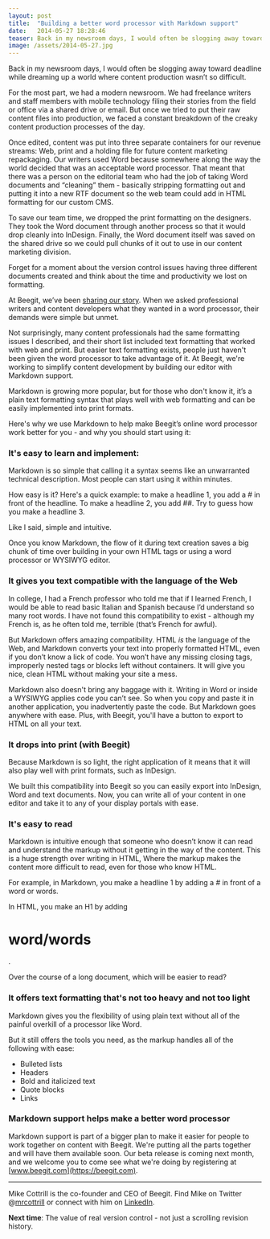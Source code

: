 ```yaml
---
layout: post
title:  "Building a better word processor with Markdown support"
date:   2014-05-27 18:28:46
teaser: Back in my newsroom days, I would often be slogging away toward deadline while dreaming up a world where content production wasn’t so difficult. For the most part, we had a modern newsroom. We had freelance writers and staff members with mobile technology filing their stories from the field or office via a shared drive or email. But once we tried to put their raw content files into production, we faced a constant breakdown of the creaky content production processes of the day.
image: /assets/2014-05-27.jpg
---
```


Back in my newsroom days, I would often be slogging away toward deadline while dreaming up a world where content production wasn’t so difficult. 

For the most part, we had a modern newsroom. We had freelance writers and staff members with mobile technology filing their stories from the field or office via a shared drive or email. But once we tried to put their raw content files into production, we faced a constant breakdown of the creaky content production processes of the day. 

Once edited, content was put into three separate containers for our revenue streams: Web, print and a holding file for future content marketing repackaging. Our writers used Word because somewhere along the way the world decided that was an acceptable word processor. That meant that there was a person on the editorial team who had the job of taking Word documents and “cleaning” them - basically stripping formatting out and putting it into a new RTF document so the web team could add in HTML formatting for our custom CMS. 

To save our team time, we dropped the print formatting on the designers. They took the Word document through another process so that it would drop cleanly into InDesign. Finally, the Word document itself was saved on the shared drive so we could pull chunks of it out to use in our content marketing division. 

Forget for a moment about the version control issues having three different documents created and think about the time and productivity we lost on formatting. 

At Beegit, we’ve been [sharing our story](http://blog.beegit.com/2014/04/28/introducing-beegit/). When we asked professional writers and content developers what they wanted in a word processor, their demands were simple but unmet. 

Not surprisingly, many content professionals had the same formatting issues I described, and their short list included text formatting that worked with web and print. But easier text formatting exists, people just haven't been given the word processor to take advantage of it. At Beegit, we're working to simplify content development by building our editor with Markdown support. 

Markdown is growing more popular, but for those who don't know it, it’s a plain text formatting syntax that plays well with web formatting and can be easily implemented into print formats. 

Here's why we use Markdown to help make Beegit’s online word processor work better for you - and why you should start using it: 

### It's easy to learn and implement: 

Markdown is so simple that calling it a syntax seems like an unwarranted technical description. Most people can start using it within minutes. 

How easy is it? Here's a quick example: to make a headline 1, you add a # in front of the headline. To make a headline 2, you add ##. Try to guess how you make a headline 3. 

Like I said, simple and intuitive. 

Once you know Markdown, the flow of it during text creation saves a big chunk of time over building in your own HTML tags or using a word processor or WYSIWYG editor. 


### It gives you text compatible with the language of the Web 
In college, I had a French professor who told me that if I learned French, I would be able to read basic Italian and Spanish because I’d understand so many root words. I have not found this compatibility to exist - although my French is, as he often told me, terrible (that’s French for awful). 

But Markdown offers amazing compatibility. HTML *is* the language of the Web, and Markdown converts your text into properly formatted HTML, even if you don’t know a lick of code. You won’t have any missing closing tags, improperly nested tags or blocks left without containers. It will give you nice, clean HTML without making your site a mess. 

Markdown also doesn't bring any baggage with it. Writing in Word or inside a WYSIWYG applies code you can’t see. So when you copy and paste it in another application, you inadvertently paste the code. But Markdown goes anywhere with ease. Plus, with Beegit, you'll have a button to export to HTML on all your text.

### It drops into print (with Beegit) 

Because Markdown is so light, the right application of it means that it will also play well with print formats, such as InDesign. 

We built this compatibility into Beegit so you can easily export into InDesign, Word and text documents. Now, you can write all of your content in one editor and take it to any of your display portals with ease. 

### It's easy to read 

Markdown is intuitive enough that someone who doesn’t know it can read and understand the markup without it getting in the way of the content. This is a huge strength over writing in HTML, Where the markup makes the content more difficult to read, even for those who know HTML. 

For example, in Markdown, you make a headline 1 by adding a # in front of a word or words. 

In HTML, you make an H1 by adding <H1> word/words </H1>. 

Over the course of a long document, which will be easier to read? 
 
### It offers text formatting that's not too heavy and not too light 

Markdown gives you the flexibility of using plain text without all of the painful overkill of a processor like Word. 

But it still offers the tools you need, as the markup handles all of the following with ease:

- Bulleted lists
- Headers 
- Bold and italicized text
- Quote blocks
- Links 

### Markdown support helps make a better word processor 

Markdown support is part of a bigger plan to make it easier for people to work together on content with Beegit. We're putting all the parts together and will have them available soon. Our beta release is coming next month, and we welcome you to come see what we're doing by registering at [www.beegit.com](https://beegit.com).

---

Mike Cottrill is the co-founder and CEO of Beegit. Find Mike on Twitter @[mrcottrill](https://twitter.com/mrcottrill) or connect with him on [LinkedIn](http://www.linkedin.com/in/mikecottrill). 

**Next time**: The value of real version control - not just a scrolling revision history. 


